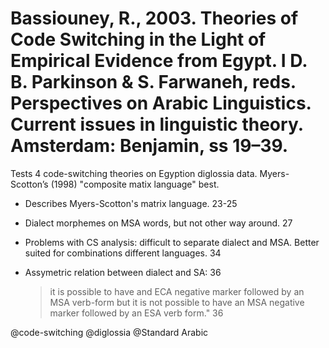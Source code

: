 # Bassiouney, R., 2003. Theories of Code Switching in the Light of Empirical Evidence from Egypt. I D. B. Parkinson & S. Farwaneh, reds. Perspectives on Arabic Linguistics. Current issues in linguistic theory. Amsterdam: Benjamin, ss 19–39.

Tests 4 code-switching theories on Egyption diglossia data. Myers-Scotton’s (1998) "composite matix language" best.

- Describes Myers-Scotton's matrix language. 23-25

- Dialect morphemes on MSA words, but not other way around. 27

- Problems with CS analysis: difficult to separate dialect and MSA. Better suited for combinations different languages. 34

- Assymetric relation between dialect and SA: 36
    > it is possible to have and ECA negative marker followed by an MSA verb-form but it is not possible to have an MSA negative marker followed by an ESA verb form." 36 

@code-switching
@diglossia
@Standard Arabic
